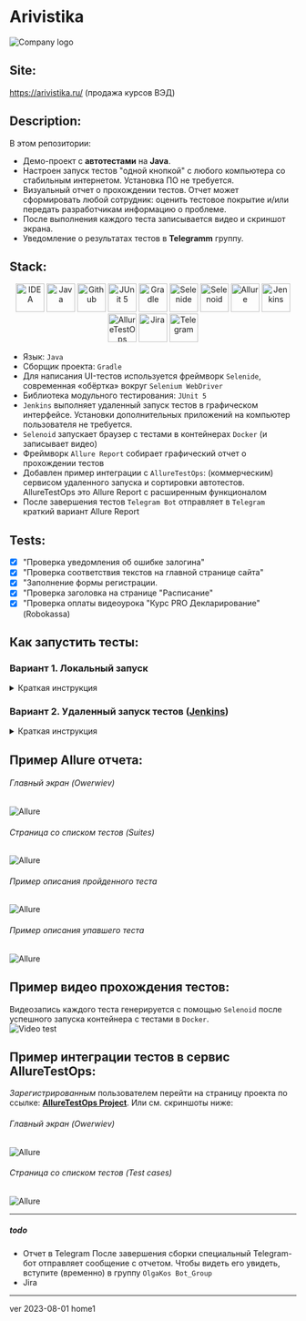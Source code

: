 # Arivistika
![Company logo](images/logo-mini.png)

## Site:
https://arivistika.ru/ (продажа курсов ВЭД)

## Description:
В этом репозитории:
- Демо-проект с <b>автотестами</b> на <b>Java</b>.
- Настроен запуск тестов "одной кнопкой" с любого компьютера со стабильным интернетом. Установка ПО не требуется.
- Визуальный отчет о прохождении тестов. Отчет может сформировать любой сотрудник: оценить тестовое покрытие и/или  передать разработчикам информацию о проблеме.
- После выполнения каждого теста записывается видео и скриншот экрана.
- Уведомление о результатах тестов в <b>Telegramm</b> группу.

## Stack:
<p align="center">
<a href="https://www.jetbrains.com/idea/"><img src="images/logo/Idea.svg" width="50" height="50"  alt="IDEA" title="olgakos github IDEA"/></a>
<a href="https://www.java.com/"><img src="images/logo/Java.svg" width="50" height="50"  alt="Java" title="olgakos github Java"/></a>
<a href="https://github.com/"><img src="images/logo/GitHub.svg" width="50" height="50"  alt="Github" title="olgakos Github"/></a>
<a href="https://junit.org/junit5/"><img src="images/logo/Junit5.svg" width="50" height="50"  alt="JUnit 5" title="olgakos github JUnit 5"/></a>
<a href="https://gradle.org/"><img src="images/logo/Gradle.svg" width="50" height="50"  alt="Gradle" title="olgakos github Gradle"/></a>
<a href="https://selenide.org/"><img src="images/logo/Selenide.svg" width="50" height="50"  alt="Selenide" title="olgakos github Selenide"/></a>
<a href="https://aerokube.com/selenoid/"><img src="images/logo/Selenoid.svg" width="50" height="50"  alt="Selenoid" title="olgakos github Selenoid"/></a>
<a href="https://github.com/allure-framework/allure2"><img src="images/logo/Allure.svg" width="50" height="50"  alt="Allure" title="olgakos github Allure"/></a>
<a href="https://www.jenkins.io/"><img src="images/logo/Jenkins.svg" width="50" height="50"  alt="Jenkins" title="olgakos github Jenkins"/></a>
<a href="https://docs.qameta.io/allure-testops/"><img width="50" height="50"  alt="AllureTestOps" src="images/logo/Allure_TO.svg" title="olgakos github AllureTestOps"></a>
<a href="https://www.atlassian.com/ru/software/jira"><img width="50" height="50"  alt="Jira" src="images/logo/Jira.svg" title="olgakos github Jira"></a>     
<a href="https://web.telegram.org/"><img width="50" height="50"  alt="Telegram" src="images/logo/Telegram.svg" title="olgakos github Telegram"></a>
</p>

- Язык: `Java`
- Сборщик проекта: `Gradle`
- Для написания UI-тестов используется фреймворк `Selenide`, современная «обёртка» вокруг `Selenium WebDriver`
- Библиотека модульного тестирования: `JUnit 5`
- `Jenkins` выполняет удаленный запуск тестов в графическом интерфейсе. Установки дополнительных приложений на компьютер пользователя не требуется.
- `Selenoid` запускает браузер с тестами в контейнерах `Docker` (и записывает видео)
- Фреймворк `Allure Report` собирает графический отчет о прохождении тестов
- Добавлен пример интеграции с `AllureTestOps`: (коммерческим) сервисом  удаленного запуска и сортировки автотестов. AllureTestOps это Allure Report c расширенным функционалом
- После завершения тестов `Telegram Bot` отправляет в `Telegram` краткий вариант Allure Report

## Tests:
- [x] "Проверка уведомления об ошибке залогина"
- [x] "Проверка соответствия текстов на главной странице сайта"
- [x] "Заполнение формы регистрации.
- [x] "Проверка заголовка на странице "Расписание"
- [x] "Проверка оплаты видеоурока "Курс PRO Декларирование" (Robokassa)

## Как запустить тесты:
### Вариант 1. Локальный запуск
<details>
   <summary>Краткая инструкция</summary>
   
1. Скачать проект и открыть в IntelliJ IDEA
2. Запустить тесты из терминала
   <br><b>note:</b> это команды для Windows
```
gradle clean test
```
3. Выполнить запрос на формирование отчета:
```
gradle allureReport
```
4. Открыть отчет в браузере:
```
gradle allureServe
```
<p>Результат: откроется страница с отчетом Allure Report
</details>

### Вариант 2. Удаленный запуск тестов (<b><a target="_blank" href="https://jenkins.autotests.cloud/job/Demo-Arivistika-Java/">Jenkins</a></b>)
<details>
   <summary>Краткая инструкция</summary>
   
1. <i>Зарегистрированным</i>* пользователем перейти** на страницу сборки проекта по ссылке (выше): 
2. Выбрать желаемые "параметры сборки" в графическом интерфейсе или оставить как есть.
3. Запустить выполнение тестов кнопкой "Собрать..."
4. Убедиться, что в блоке История сборок появилась новая запись.
5. Дождаться окончания активного процесса (~1 мин)
6. Кликнуть по значку или тексту Allure Report
<p>Результат: откроется страница с отчетом Allure Report</p>

> *Незарегистрированным пользователем можно открывать только готовый, ранее сформированный отчет (стрелка №2 на скриншоте)
><br> **NB! Срок хранения сборки на сервере ~60 дней. Ссылка может оказаться недоступной после 26.09.2023

![Jenkins](images/screens/screen_jenkins_Reg.png)
</details>

## Пример Allure отчета:
###### Главный экран (Owerwiev)
![Allure](images/screens/screen_allure1.jpg)
###### Страница со списком тестов (Suites)
![Allure](images/screens/screen_allure2.jpg)
###### Пример описания пройденного  теста
![Allure](images/screens/screen_passed.jpg)
###### Пример описания упавшего теста
![Allure](images/screens/screen_failed.jpg)


## Пример видео прохождения тестов:
Видеозапись каждого теста генерируется с помощью `Selenoid` после успешного запуска контейнера c тестами в `Docker`.
<br>
![Video test](images/screens/video_test_fill_form.gif)

## Пример интеграции тестов в сервис AllureTestOps:

<i>Зарегистрированным</i> пользователем перейти на страницу проекта по ссылке: <b><a target="_blank" href="https://allure.autotests.cloud/project/3565/dashboards">AllureTestOps Project</a></b>. Или см. скриншоты ниже:  
   
###### Главный экран (Owerwiev)
![Allure](images/screens/screen_allureTestOps1.jpg)   
###### Страница со списком тестов (Test cases)
![Allure](images/screens/screen_allureTestOps2.jpg)


------------
##### todo
* Отчет в Telegram
После завершения сборки специальный Telegram-бот отправляет сообщение с отчетом.
Чтобы видеть его увидеть, вступите (временно) в группу `OlgaKos Bot_Group`
* Jira
------------
ver 2023-08-01 home1
